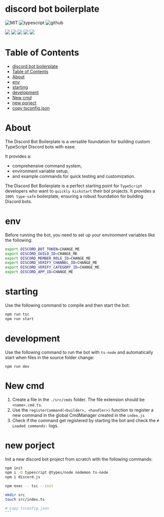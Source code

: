 # discord bot boilerplate

![MIT](https://img.shields.io/badge/license-MIT-blue.svg)
![typescript](https://img.shields.io/badge/dynamic/json?style=plastic&color=blue&label=Typescript&prefix=v&query=devDependencies.typescript&url=https%3A%2F%2Fraw.githubusercontent.com%2Fnoblemajo%2Fdiscord-bot-typescript-boilerplate%2Fmain%2Fpackage.json)
![github](https://img.shields.io/badge/dynamic/json?style=plastic&color=darkviolet&label=GitHub&prefix=v&query=version&url=https%3A%2F%2Fraw.githubusercontent.com%2Fnoblemajo%2Fdiscord-bot-typescript-boilerplate%2Fmain%2Fpackage.json)

![](https://img.shields.io/badge/dynamic/json?color=green&label=watchers&query=watchers&suffix=x&url=https%3A%2F%2Fapi.github.com%2Frepos%2Fnoblemajo%2Fdiscord-bot-typescript-boilerplate)
![](https://img.shields.io/badge/dynamic/json?color=yellow&label=stars&query=stargazers_count&suffix=x&url=https%3A%2F%2Fapi.github.com%2Frepos%2Fnoblemajo%2Fdiscord-bot-typescript-boilerplate)
![](https://img.shields.io/badge/dynamic/json?color=orange&label=subscribers&query=subscribers_count&suffix=x&url=https%3A%2F%2Fapi.github.com%2Frepos%2Fnoblemajo%2Fdiscord-bot-typescript-boilerplate)
![](https://img.shields.io/badge/dynamic/json?color=navy&label=forks&query=forks&suffix=x&url=https%3A%2F%2Fapi.github.com%2Frepos%2Fnoblemajo%2Fdiscord-bot-typescript-boilerplate)
![](https://img.shields.io/badge/dynamic/json?color=darkred&label=open%20issues&query=open_issues&suffix=x&url=https%3A%2F%2Fapi.github.com%2Frepos%2Fnoblemajo%2Fdiscord-bot-typescript-boilerplate)

# Table of Contents
- [discord bot boilerplate](#discord-bot-boilerplate)
- [Table of Contents](#table-of-contents)
- [About](#about)
- [env](#env)
- [starting](#starting)
- [development](#development)
- [New cmd](#new-cmd)
- [new porject](#new-porject)
- [copy tsconfig.json](#copy-tsconfigjson)

# About
The Discord Bot Boilerplate is a versatile foundation for building custom TypeScript Discord bots with ease.

It provides a:
- comprehensive command system,
- environment variable setup,
- and example commands for quick testing and customization.

The Discord Bot Boilerplate is a perfect starting point for `TypeScript` developers who want to `quickly kickstart` their bot projects.
It provides a `100% type-safe` boilerplate, ensuring a robust foundation for building Discord bots.

# env
Before running the bot, you need to set up your environment variables like the following:
```bash
export DISCORD_BOT_TOKEN=CHANGE_ME
export DISCORD_GUILD_ID=CHANGE_ME
export DISCORD_MEMBER_ROLE_ID=CHANGE_ME
export DISCORD_VERIFY_CHANNEL_ID=CHANGE_ME
export DISCORD_VERIFY_CATEGORY_ID=CHANGE_ME
export DISCORD_APP_ID=CHANGE_ME
```

# starting
Use the following command to compile and then start the bot:
```bash
npm run tsc
npm run start
```

# development
Use the following command to run the bot with `ts-node` and automatically start when files in the source folder change:
```
npm run dev
```

# New cmd
1. Create a file in the `./src/cmds` folder.
   The file extension should be `<name>.cmd.ts`.
2. Use the `registerCommand(<builder>, <handler>)` function to register a new command in the global CmdManager created in the `index.js`
3. Check if the command get registered by starting the bot and check the `# Loaded commands:` logs.

# new porject
Init a new discord bot project from scratch with the following commands:
````bash
npm init
npm i -D typescript @types/node nodemon ts-node
npm i discord.js

npm exec -- tsc --init

mkdir src
touch src/index.ts

# copy tsconfig.json 
```